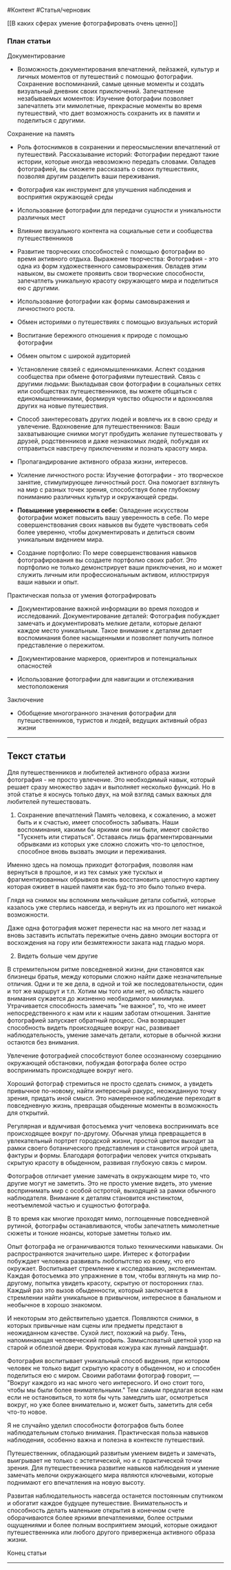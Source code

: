 #Контент #Статья/черновик 

[[В каких сферах умение фотографировать очень ценно]]

### План статьи

Документирование
- Возможность документирования впечатлений, пейзажей, культур и личных моментов от путешествий с помощью фотографии. Сохранение воспоминаний, самые ценные моменты и создать визуальный дневник своих приключений. Запечатление незабываемых моментов: Изучение фотографии позволяет запечатлеть эти мимолетные, прекрасные моменты во время путешествий, что дает возможность сохранить их в памяти и поделиться с другими.

Сохранение на память
- Роль фотоснимков в сохранении и переосмыслении впечатлений от путешествий. Рассказывание историй: Фотографии передают такие истории, которые иногда невозможно передать словами. Овладев фотографией, вы сможете рассказать о своих путешествиях, позволяя другим разделить ваши переживания.

- Фотография как инструмент для улучшения наблюдения и восприятия окружающей среды

- Использование фотографии для передачи сущности и уникальности различных мест
- Влияние визуального контента на социальные сети и сообщества путешественников
- Развитие творческих способностей с помощью фотографии во время активного отдыха. Выражение творчества: Фотография - это одна из форм художественного самовыражения. Овладев этим навыком, вы сможете проявить свои творческие способности, запечатлеть уникальную красоту окружающего мира и поделиться ею с другими.

- Использование фотографии как формы самовыражения и личностного роста. 
- Обмен историями о путешествиях с помощью визуальных историй
- Воспитание бережного отношения к природе с помощью фотографии
- Обмен опытом с широкой аудиторией
- Установление связей с единомышленниками. Аспект создания сообщества при обмене фотографиями путешествий. Связь с другими людьми: Выкладывая свои фотографии в социальных сетях или сообществах путешественников, вы можете общаться с единомышленниками, формируя чувство общности и вдохновляя других на новые путешествия.

- Способ заинтересовать других людей и вовлечь их в свою среду и увлечение. Вдохновение для путешественников: Ваши захватывающие снимки могут пробудить желание путешествовать у друзей, родственников и даже незнакомых людей, побуждая их отправиться навстречу приключениям и познать красоту мира.

- Пропагандирование активного образа жизни, интересов.
- Усиление личностного роста: Изучение фотографии - это творческое занятие, стимулирующее личностный рост. Она помогает взглянуть на мир с разных точек зрения, способствуя более глубокому пониманию различных культур и окружающей среды.
- **Повышение уверенности в себе:** Овладение искусством фотографии может повысить вашу уверенность в себе. По мере совершенствования своих навыков вы будете чувствовать себя более уверенно, чтобы документировать и делиться своим уникальным видением мира.
- Создание портфолио: По мере совершенствования навыков фотографирования вы создаете портфолио своих работ. Это портфолио не только демонстрирует ваши приключения, но и может служить личным или профессиональным активом, иллюстрируя ваши навыки и опыт.

Практическая польза от умения фотографировать
- Документирование важной информации во время походов и исследований. Документирование деталей: Фотография побуждает замечать и документировать мелкие детали, которые делают каждое место уникальным. Такое внимание к деталям делает воспоминания более насыщенными и позволяет получить полное представление о пережитом.

- Документирование маркеров, ориентиров и потенциальных опасностей
- Использование фотографии для навигации и отслеживания местоположения


Заключение
- Обобщение многогранного значения фотографии для путешественников, туристов и людей, ведущих активный образ жизни

______________
## Текст статьи

Для путешественников и любителей активного образа жизни фотография - не просто увлечение. 
Это необходимый навык, который решает сразу множество задач и выполняет несколько функций.
Но в этой статье я коснусь только двух, на мой взгляд самых важных для любителей путешествовать.


1. Сохранение впечатлений
Память человека, к сожалению, а может быть и к счастью, имеет способность забывать. 
Наши воспоминания, какими бы яркими они ни были, имеют свойство "Тускнеть или стираться".
Оставаясь лишь фрагментированными обрывками из которых уже сложно сложить что-то целостное, способное вновь вызвать эмоции и переживания.

Именно здесь на помощь приходит фотография, позволяя нам вернуться в прошлое, 
и из тех самых уже тусклых и фрагментированных обрывков вновь восстановить целостную картину которая оживет в нашей памяти как буд-то это было только вчера.

Глядя на снимок мы вспомним мельчайшие детали событий, которые казалось уже стерлись навсегда, и вернуть их из прошлого нет никакой возможности. 

Даже одна фотография может перенести нас на много лет назад и вновь заставить испытать пережитые очень давно эмоции восторга от восхождения на гору или безмятежности заката над гладью моря.  


2. Видеть больше чем другие

В стремительном ритме повседневной жизни, дни становятся как близнецы братья, между которыми сложно найти даже незначительные отличия. Одни и те же дела, в одной и той же последовательности, один и тот же маршрут и т.п.
Хотим мы того или нет, но область нашего внимания сужается до жизненно необходимого минимума.
Утрачивается способность  замечать "не важное", то, что не имеет непосредственного к нам или к нашим заботам отношения.
Занятие фотографией запускает обратный процесс.
Она возвращает способность видеть происходящее вокруг нас, развивает наблюдательность, умение замечать детали, которые в обычной жизни остаются без внимания.

Увлечение фотографией способствуют более осознанному созерцанию окружающей обстановки, побуждая фотографа более остро воспринимать происходящее вокруг него.

Хороший фотограф стремиться не просто сделать снимок, а увидеть привычное по-новому, найти интересный ракурс, неожиданную точку зрения, придать иной смысл. Это намеренное наблюдение переходит в повседневную жизнь, превращая обыденные моменты в возможность для открытий.

Регулярная и вдумчивая фотосъемка учит человека воспринимать все происходящее вокруг по-другому. Обычная улица превращается в увлекательный портрет городской жизни, простой цветок выходит за рамки своего ботанического представления и становится игрой цвета, фактуры и формы. Благодаря фотографии человек учится открывать скрытую красоту в обыденном, развивая глубокую связь с миром.

Фотографов отличает умение замечать в окружающем мире то, что другие могут не заметить. Это не просто умение видеть, это умение воспринимать мир с особой остротой, выходящей за рамки обычного наблюдателя. 
Внимание к деталям становится инстинктом, неотъемлемой частью и сущностью фотографа.

В то время как многие проходят мимо, поглощенные повседневной рутиной, фотографы останавливаются, чтобы запечатлеть мимолетные сюжеты и тонкие нюансы, которые заметны только им.

Опыт фотографа не ограничиваются только техническими навыками.
Он распространяются значительно шире. Интерес к фотографии побуждает человека развивать любопытство ко всему, что его окружает. Воспитывает стремление к исследованию, экспериментам.
Каждая фотосъемка это упражнение в том, чтобы взглянуть на мир по-другому, попытка увидеть красоту, скрытую от посторонних глаз. 
Каждый раз это вызов обыденности, который заключается в стремлении найти уникальное в привычном, интересное в банальном и необычное в хорошо знакомом.

И некоторым это действительно удается. Появляются снимки, в которых привычные нам сцены или предметы предстают в неожиданном качестве.
Сухой лист, похожий на рыбу. Тень, напоминающая человеческий профиль. Замысловатый цветной узор на старой и облезлой двери. Фруктовая кожура как лунный ландшафт.

Фотография воспитывает уникальный способ видения, при котором человек не только видит скрытую красоту в обыденном, но и способен поделиться ею с миром. 
Своими работами фотограф говорит, — "Вокруг каждого из нас много чего интересного. И оно стоит того, чтобы мы были более внимательными."
Тем самым предлагая всем нам если не остановиться, то хотя бы чуть замедлить шаг, осмотреться вокруг, но уже более внимательно и, может быть, заметить для себя что-то новое.

Я не случайно уделил способности фотографов быть более наблюдательным столько внимания.
Практическая польза навыков наблюдения, особенно важна и полезна в контексте путешествий.

Путешественник, обладающий развитым умением видеть и замечать, выигрывает не только с эстетической, но и с практической точки зрения.
Для путешественника развитие навыков наблюдения и умение замечать мелочи окружающего мира являются ключевыми, которые поднимают его впечатления на новую высоту. 

Развитая наблюдательность навсегда останется постоянным спутником и обогатит каждое будущее путешествие. 
Внимательность и способность делать маленькие открытия в конечном счете оборачиваются более яркими впечатлениями, более острыми ощущениями и более полным восприятием эмоций, которые ожидают путешественника или любого другого приверженца активного образа жизни.

Конец статьи
_______________
